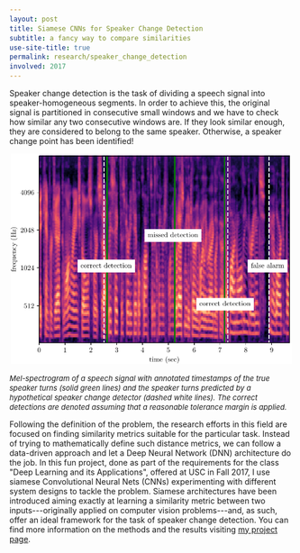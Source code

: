 ```yaml
---
layout: post
title: Siamese CNNs for Speaker Change Detection
subtitle: a fancy way to compare similarities
use-site-title: true
permalink: research/speaker_change_detection
involved: 2017
---
```


Speaker change detection is the task of dividing a speech signal into speaker-homogeneous segments. In order to achieve this, the original signal is partitioned in consecutive small windows and we have to check how similar any two consecutive windows are. If they look similar enough, they are considered to belong to the same speaker. Otherwise, a speaker change point has been identified!

<p align="center">
  <img src="/img/scd_eg.png" width="500">  
</p>
<em><font size="-1">
Mel-spectrogram of a speech signal with annotated timestamps of the true speaker turns (solid green lines) and the speaker turns predicted by a hypothetical speaker change detector (dashed white lines). The correct detections are denoted assuming that a reasonable tolerance margin is applied.
</font></em>

Following the definition of the problem, the research efforts in this field are focused on finding similarity metrics suitable for the particular task. Instead of trying to mathematically define such distance metrics, we can follow a data-driven approach and let a Deep Neural Network (DNN) architecture do the job. In this fun project, done as part of the requirements for the class "Deep Learning and its Applications", offered at USC in Fall 2017, I use siamese Convolutional Neural Nets (CNNs) experimenting with different system designs to tackle the problem. Siamese architectures have been introduced aiming exactly at learning a similarity metric between two inputs---originally applied on computer vision problems---and, as such, offer an ideal framework for the task of speaker change detection. 
You can find more information on the methods and the results visiting [my project page](http://nikosfl.github.io/sc-scd). 

<!-- last updated: 2021-11-08 -->
